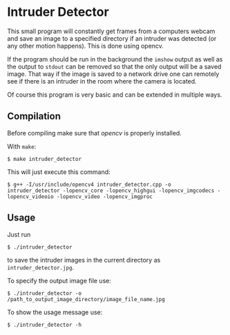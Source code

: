 # Intruder Detector

This small program will constantly get frames from a computers webcam and save an image to a specified directory if an intruder was detected (or any other motion happens). This is done using opencv.

If the program should be run in the background the `imshow` output as well as the output to `stdout` can be removed so that the only output will be a saved image. That way if the image is saved to a network drive one can remotely see if there is an intruder in the room where the camera is located.

Of course this program is very basic and can be extended in multiple ways.

## Compilation

Before compiling make sure that *opencv* is properly installed.

With `make`:

```
$ make intruder_detector
```

This will just execute this command:

```
$ g++ -I/usr/include/opencv4 intruder_detector.cpp -o intruder_detector -lopencv_core -lopencv_highgui -lopencv_imgcodecs -lopencv_videoio -lopencv_video -lopencv_imgproc
```

## Usage

Just run

```
$ ./intruder_detector
```

to save the intruder images in the current directory as `intruder_detector.jpg`.

To specify the output image file use:

```
$ ./intruder_detector -o /path_to_output_image_directory/image_file_name.jpg
```

To show the usage message use:

```
$ ./intruder_detector -h
```
